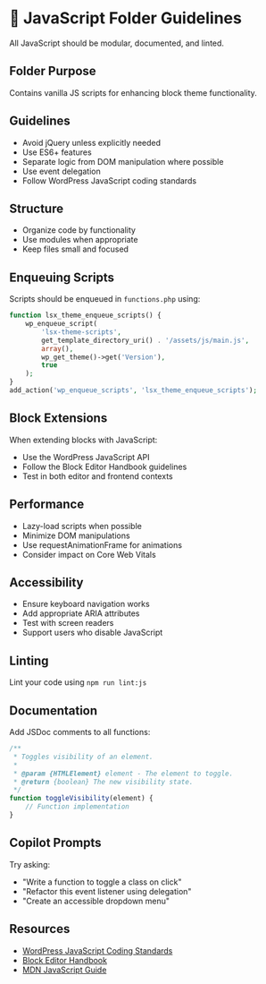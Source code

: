 # 🧠 JavaScript Folder Guidelines

All JavaScript should be modular, documented, and linted.

## Folder Purpose
Contains vanilla JS scripts for enhancing block theme functionality.

## Guidelines
- Avoid jQuery unless explicitly needed
- Use ES6+ features
- Separate logic from DOM manipulation where possible
- Use event delegation
- Follow WordPress JavaScript coding standards

## Structure
- Organize code by functionality
- Use modules when appropriate
- Keep files small and focused

## Enqueuing Scripts
Scripts should be enqueued in `functions.php` using:
```php
function lsx_theme_enqueue_scripts() {
    wp_enqueue_script(
        'lsx-theme-scripts',
        get_template_directory_uri() . '/assets/js/main.js',
        array(),
        wp_get_theme()->get('Version'),
        true
    );
}
add_action('wp_enqueue_scripts', 'lsx_theme_enqueue_scripts');
```

## Block Extensions
When extending blocks with JavaScript:
- Use the WordPress JavaScript API
- Follow the Block Editor Handbook guidelines
- Test in both editor and frontend contexts

## Performance
- Lazy-load scripts when possible
- Minimize DOM manipulations
- Use requestAnimationFrame for animations
- Consider impact on Core Web Vitals

## Accessibility
- Ensure keyboard navigation works
- Add appropriate ARIA attributes
- Test with screen readers
- Support users who disable JavaScript

## Linting
Lint your code using `npm run lint:js`

## Documentation
Add JSDoc comments to all functions:
```javascript
/**
 * Toggles visibility of an element.
 *
 * @param {HTMLElement} element - The element to toggle.
 * @return {boolean} The new visibility state.
 */
function toggleVisibility(element) {
    // Function implementation
}
```

## Copilot Prompts
Try asking:
- "Write a function to toggle a class on click"
- "Refactor this event listener using delegation"
- "Create an accessible dropdown menu"

## Resources
- [WordPress JavaScript Coding Standards](https://developer.wordpress.org/coding-standards/wordpress-coding-standards/javascript/)
- [Block Editor Handbook](https://developer.wordpress.org/block-editor/)
- [MDN JavaScript Guide](https://developer.mozilla.org/en-US/docs/Web/JavaScript/Guide)
